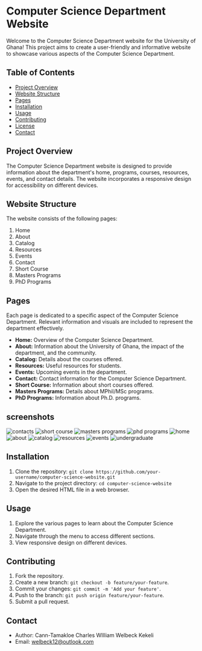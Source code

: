 # Computer Science Department Website

Welcome to the Computer Science Department website for the University of Ghana! This project aims to create a user-friendly and informative website to showcase various aspects of the Computer Science Department.

## Table of Contents

- [Project Overview](#project-overview)
- [Website Structure](#website-structure)
- [Pages](#pages)
- [Installation](#installation)
- [Usage](#usage)
- [Contributing](#contributing)
- [License](#license)
- [Contact](#contact)

## Project Overview

The Computer Science Department website is designed to provide information about the department's home, programs, courses, resources, events, and contact details. The website incorporates a responsive design for accessibility on different devices.

## Website Structure

The website consists of the following pages:

1. Home
2. About
3. Catalog
4. Resources
5. Events
6. Contact
7. Short Course
8. Masters Programs
9. PhD Programs

## Pages

Each page is dedicated to a specific aspect of the Computer Science Department. Relevant information and visuals are included to represent the department effectively.

- **Home:** Overview of the Computer Science Department.
- **About:** Information about the University of Ghana, the impact of the department, and the community.
- **Catalog:** Details about the courses offered.
- **Resources:** Useful resources for students.
- **Events:** Upcoming events in the department.
- **Contact:** Contact information for the Computer Science Department.
- **Short Course:** Information about short courses offered.
- **Masters Programs:** Details about MPhil/MSc programs.
- **PhD Programs:** Information about Ph.D. programs.

## screenshots

![contacts](<Screenshot (8)-1.png>)
![short course](<Screenshot (9)-1.png>)
![masters programs](<Screenshot (10)-1.png>)
![phd programs](<Screenshot (11)-1.png>)
![home](<Screenshot (3)-1.png>)
![about](<Screenshot (4) - Copy-1.png>)
![catalog](<Screenshot (5)-1.png>)
![resources](<Screenshot (6)-1.png>)
![events](<Screenshot (7)-1.png>)
![undergraduate](<Screenshot (12)-1.png>)

## Installation

1. Clone the repository: `git clone https://github.com/your-username/computer-science-website.git`
2. Navigate to the project directory: `cd computer-science-website`
3. Open the desired HTML file in a web browser.

## Usage

1. Explore the various pages to learn about the Computer Science Department.
2. Navigate through the menu to access different sections.
3. View responsive design on different devices.

## Contributing

1. Fork the repository.
2. Create a new branch: `git checkout -b feature/your-feature`.
3. Commit your changes: `git commit -m 'Add your feature'`.
4. Push to the branch: `git push origin feature/your-feature`.
5. Submit a pull request.

## Contact

- Author: Cann-Tamakloe Charles WIlliam Welbeck Kekeli
- Email: welbeck12@outlook.com
